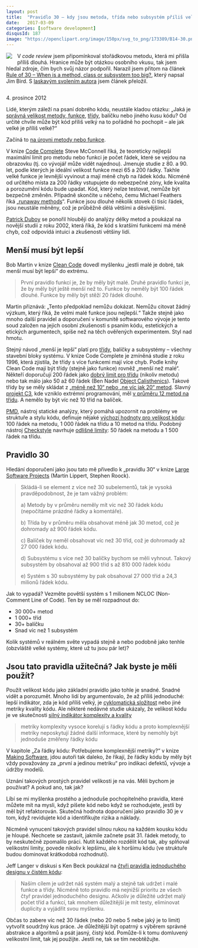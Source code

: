 ```yaml
---
layout: post
title:  "Pravidlo 30 – kdy jsou metoda, třída nebo subsystém příliš velké"
date:   2017-03-09
categories: [software development]
disqusId: 187
image: "https://openclipart.org/image/150px/svg_to_png/173389/B14-30.png"
---
```


<div style="float: left; margin: 0 1em 1em 0; text-align: center;"><a href="https://openclipart.org/detail/173389/b1430"><img src="https://openclipart.org/image/150px/svg_to_png/173389/B14-30.png" /></a></div>

V _code review_ jsem připomínkoval stořádkovou metodu, která mi přišla příliš dlouhá. Hranice může být otázkou osobního vkusu, tak jsem hledal zdroje, čím bych svůj názor podpořil. Narazil jsem přitom na článek [Rule of 30 – When is a method, class or subsystem too big?](http://swreflections.blogspot.cz/2012/12/rule-of-30-when-is-method-class-or.html), který napsal Jim Bird. S [laskavým svolením autora](https://twitter.com/jimrbird/status/837298902189535233) jsem článek přeložil. 

<div style="clear:both"></div>

4\. prosince 2012

Lidé, kterým záleží na psaní dobrého kódu, neustále kladou otázku: „Jaká je [správná velikost metody, funkce](http://programmers.stackexchange.com/questions/133404/what-is-the-ideal-length-of-a-method), [třídy](http://stackoverflow.com/questions/4338831/when-is-a-class-too-big), balíčku nebo jiného kusu kódu? Od určité chvíle může být kód příliš velký na to pořádně ho pochopit – ale jak velké je příliš velké?“

<!--more-->

Začíná to [na úrovni metody nebo funkce](http://stackoverflow.com/questions/475675/when-is-a-function-too-long).

V knize [Code Complete](http://www.stevemcconnell.com/cc.htm) Steve McConnell říká, že teoreticky nejlepší maximální limit pro metodu nebo funkci je počet řádek, které se vejdou na obrazovku (tj. co vývojář může vidět najednou). Jmenuje studie z 80. a 90. let, podle kterých je ideální velikost funkce mezi 65 a 200 řádky. Takhle velké funkce je levnější vyvinout a mají méně chyb na řádek kódu. Nicméně od určitého místa za 200 řádky vstupujete do nebezpečné zóny, kde kvalita a porozumění kódu bude upadat. Kód, který nelze testovat, nemůže být bezpečně změněn. Případně skončíte u něčeho, čemu Michael Feathers říká „[runaway methods](http://michaelfeathers.typepad.com/michael_feathers_blog/2012/09/runaway-methods.html)“. Funkce jsou dlouhé několik stovek či tisíc řádek, jsou neustále měněny, což je průběžně dělá většími a děsivějšími.

[Patrick Duboy](http://dubroy.com/blog/method-length-are-short-methods-actually-worse/) se ponořil hlouběji do analýzy délky metod a poukázal na novější studii z roku 2002, která říká, že kód s kratšími funkcemi má méně chyb, což odpovídá intuici a zkušenosti většiny lidí.

Menší musí být lepší
------

Bob Martin v knize [Clean Code](http://www.amazon.com/Clean-Code-Handbook-Software-Craftsmanship/dp/0132350882) dovedl myšlenku „jestli malé je dobré, tak menší musí být lepší“ do extrému. 

> První pravidlo funkcí je, že by měly být malé. Druhé pravidlo funkcí je, že by měly být ještě menší než to. Funkce by neměly být 100 řádek dlouhé. Funkce by měly být stěží 20 řádek dlouhé.

Martin přiznává: „Tento předpoklad nemůžu dokázat. Nemůžu citovat žádný výzkum, který říká, že velmi malé funkce jsou nejlepší.“ Takže stejně jako mnoho další pravidel a doporučení v komunitě softwarového vývoje je tento soud založen na jejich osobní zkušenosti s psaním kódu, estetických a etických argumentech, spíše než na těch ověřených experimentem. Styl nad hmotu.  

Stejný návod „menší je lepší“ platí pro [třídy](http://www.drdobbs.com/architecture-and-design/in-praise-of-small-classes/230300002), balíčky a subsystémy – všechny stavební bloky systému. V knize Code Complete je zmíněná studie z roku 1996, která zjistila, že třídy s více funkcemi mají více chyb. Podle knihy Clean Code mají být třídy (stejně jako funkce) rovněž „menší než malé“. Někteří doporučují 200 řádek jako [dobrý limit pro třídu](http://programmers.stackexchange.com/questions/66523/how-many-lines-per-class-is-too-many-in-java) (nikoliv metodu) nebo tak málo jako 50 až 60 řádek (Ben Nadel [Object Calisthenics](http://www.bennadel.com/resources/uploads/2012/ObjectCalisthenics.pdf)). Takové třídy by se měly skládat z [„méně než 10“ nebo „ne víc jak 20“ metod](http://stackoverflow.com/questions/2050171/recommended-number-of-lines-per-java-class-file). Slavný [projekt C3](http://www.martinfowler.com/bliki/C3.html), kde vzniklo extrémní programování, měl [v průměru 12 metod na třídu](http://c2.com/cgi/wiki?ManyShortMethodsPerClass). A nemělo by být víc než 10 tříd na balíček.

[PMD](http://pmd.sourceforge.net/), nástroj statické analýzy, který pomáhá upozornit na problémy ve struktuře a stylu kódu, definuje nějaké [výchozí hodnoty pro velikost kódu](http://pmd.sourceforge.net/pmd-4.2.5/rules/codesize.html): 100 řádek na metodu, 1&nbsp;000 řádek na třídu a 10 metod na třídu. Podobný nástroj [Checkstyle](http://checkstyle.sourceforge.net/) navrhuje [odlišné limity](http://checkstyle.sourceforge.net/config_metrics.html#JavaNCSS): 50 řádek na metodu a 1&nbsp;500 řádek na třídu.

Pravidlo 30
------

Hledání doporučení jako jsou tato mě přivedlo k „pravidlu 30“ v knize [Large Software Projects](http://www.amazon.com/Refactoring-Large-Software-Projects-Restructurings/dp/0470858923) (Martin Lippert, Stephen Roock).

> Skládá-li se element z více než 30 subelementů, tak je vysoká pravděpodobnost, že je tam vážný problém:
>
> a) Metody by v průměru neměly mít víc než 30 řádek kódu (nepočítáme prázdné řádky a komentáře).
>
> b) Třída by v průměru měla obsahovat méně jak 30 metod, což je dohromady až 900 řádek kódu. 
>
> c) Balíček by neměl obsahovat víc než 30 tříd, což je dohromady až 27&nbsp;000 řádek kódu.
>
> d) Subsystému s více než 30 balíčky bychom se měli vyhnout. Takový subsystém by obsahoval až 900 tříd s až 810&nbsp;000 řádek kódu
>
> e) Systém s 30 subsystémy by pak obsahoval 27&nbsp;000 tříd a 24,3 milionů řádek kódu.

Jak to vypadá? Vezměte povětší systém s 1 milionem NCLOC (Non-Comment Line of Code). Ten by se měl rozpadnout do:

* 30&nbsp;000+ metod
* 1&nbsp;000+ tříd
* 30+ balíčku
* Snad víc než 1 subsystém

Kolik systémů v reálném světe vypadá stejně a nebo podobně jako tenhle (obzvláště velké systémy, které už tu jsou pár let)?

Jsou tato pravidla užitečná? Jak byste je měli použít?
------

Použít velikost kódu jako základní pravidlo jako tohle je snadné. Snadné vidět a porozumět. Mnoho lidí by argumentovalo, že až příliš jednoduché: lepší indikátor, zda je kód příliš velký, je [cyklomatická složitost](http://onjava.com/pub/a/onjava/2004/06/16/ccunittest.html) nebo jiné metriky kvality kódu. Ale některé nedávné studie ukázaly, že velikost kódu je ve skutečnosti [silný indikátor komplexity a kvality](http://www.neverworkintheory.org/?p=58)

> metriky komplexity vysoce korelují s řádky kódu a proto komplexnější metriky neposkytují žádné další informace, které by nemohly být jednoduše změřeny řádky kódu

V kapitole „Za řádky kódu: Potřebujeme komplexnější metriky?“ v knize [Making Software](http://shop.oreilly.com/product/9780596808303.do), jdou autoři tak daleko, že říkají, že řádky kódu by měly být vždy považovány za „první a jedinou metriku“ pro indikaci defektů, vývoje a údržby modelů.  

Uznání takových prostých pravidel velikosti je na vás. Měli bychom je používat? A pokud ano, tak jak?

Líbí se mi myšlenka prostého a jednoduše pochopitelného pravidla, které můžete mít na mysli, když píšete kód nebo když se rozhodujete, jestli by měl být refaktorován. Skutečná hodnota doporučení jako pravidlo 30 je v tom, když revidujete kód a identifikujte rizika a náklady.

Nicméně vynucení takových pravidel silnou rukou na každém kousku kódu je hloupé. Nechcete se zastavit, jakmile začnete psát 31. řádek metody, to by neskutečně zpomalilo práci. Nutit každého rozdělit kód tak, aby splňoval velikostní limity, povede nikoliv k lepšímu, ale k horšímu kódu (ve struktuře budou dominovat krátkodobá rozhodnutí). 

Jeff Langer v diskusi s Ken Beck poukázal na [čtyři pravidla jednoduchého designu v čistém kódu](http://theholyjava.wordpress.com/2011/02/14/clean-code-four-simple-design-rules/):

> Naším cílem je udržet náš systém malý a stejně tak udržet i malé funkce a třídy. Nicméně toto pravidlo má nejnižší prioritu ze všech čtyř pravidel jednoduchého designu. Ačkoliv je důležité udržet malý počet tříd a funkcí, tak mnohem důležitější je mít testy, eliminovat duplicity a vyjádřit svou myšlenku.

Občas to zabere víc než 30 řádek (nebo 20 nebo 5 nebe jaký je to limit) vytvořit soudržný kus práce. Je důležitější být opatrný s výběrem správné abstrakce a algoritmů a psát jasný, čistý kód. Pomůže-li k tomu domluvený velikostní limit, tak jej použijte. Jestli ne, tak se tím neobtěžujte.
